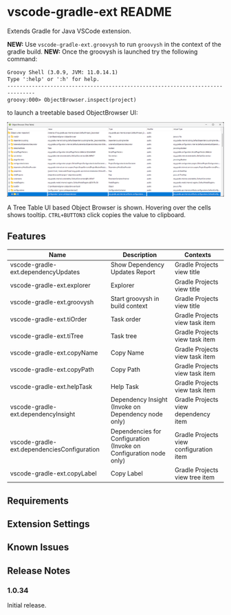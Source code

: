 # vscode-gradle-ext README

Extends Gradle for Java VSCode extension.

**NEW:** Use ```vscode-gradle-ext.groovysh``` to run ```groovysh``` in the context of the gradle build.
**NEW:** Once the groovysh is launched try the following command:

```
Groovy Shell (3.0.9, JVM: 11.0.14.1)
Type ':help' or ':h' for help.
-------------------------------------------------------------------------------
groovy:000> ObjectBrowser.inspect(project)
```

to launch a treetable based ObjectBrowser UI:

![ObjectBrowserTreeTable](images/ObjectBrowserTreeTable.png)

A Tree Table UI based Object Browser is shown. Hovering over the cells shows tooltip. ```CTRL+BUTTON3``` click copies the value to clipboard.

## Features

|Name|Description|Contexts|
|-|-|-|
|vscode-gradle-ext.dependencyUpdates|Show Dependency Updates Report|Gradle Projects view title|
|vscode-gradle-ext.explorer|         Explorer                 |Gradle Projects view title|
|vscode-gradle-ext.groovysh|         Start groovysh in build context|Gradle Projects view title|
|vscode-gradle-ext.tiOrder|          Task order               |Gradle Projects view task item|
|vscode-gradle-ext.tiTree|           Task tree                |Gradle Projects view task item|
|vscode-gradle-ext.copyName|         Copy Name                |Gradle Projects view task item|
|vscode-gradle-ext.copyPath|         Copy Path                |Gradle Projects view task item|
|vscode-gradle-ext.helpTask|         Help Task                |Gradle Projects view task item|
|vscode-gradle-ext.dependencyInsight|Dependency Insight (Invoke on Dependency node only)|Gradle Projects view dependency item|
|vscode-gradle-ext.dependenciesConfiguration|Dependencies for Configuration (Invoke on Configuration node only)|Gradle Projects view configuration item|
|vscode-gradle-ext.copyLabel|        Copy Label               |Gradle Projects view tree item|

## Requirements

## Extension Settings

## Known Issues

## Release Notes

### 1.0.34

Initial release.
